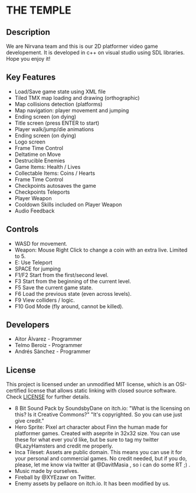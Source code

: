 # THE TEMPLE

## Description

We are Nirvana team and this is our 2D platformer video game developement. It is developed in c++ on visual studio using SDL libraries. Hope you enjoy it!

## Key Features
 - Load/Save game state using XML file
 - Tiled TMX map loading and drawing (orthographic)
 - Map collisions detection (platforms)
 - Map navigation: player movement and jumping
 - Ending screen (on dying)
 - Title screen (press ENTER to start)
 - Player walk/jump/die animations
 - Ending screen (on dying)
 - Logo screen
 - Frame Time Control
 - Deltatime on Move
 - Destrucible Enemies
 - Game Items: Health / Lives
 - Collectable Items: Coins / Hearts
 - Frame Time Control
 - Checkpoints autosaves the game
 - Checkpoints Teleports
 - Player Weapon
 - Cooldown Skills included on Player Weapon
 - Audio Feedback

 
## Controls

 - WASD for movement.
 - Weapon: Mouse Right Click to change a coin with an extra live. Limited to 5.
 - E: Use Teleport
 - SPACE for jumping
 - F1/F2 Start from the first/second level.
 - F3 Start from the beginning of the current level.
 - F5 Save the current game state.
 - F6 Load the previous state (even across levels).
 - F9 View colliders / logic.
 - F10 God Mode (fly around, cannot be killed).

## Developers

 - Aitor Àlvarez - Programmer
 - Telmo Beroiz - Programmer
 - Andrés Sànchez - Programmer

## License

This project is licensed under an unmodified MIT license, which is an OSI-certified license that allows static linking with closed source software. Check [LICENSE](LICENSE) for further details.

 - 8 Bit Sound Pack by SoundsbyDane on itch.io: "What is the licensing on this? Is it Creative Commons?" "It's copyrighted. So you can use just give credit."
 - Hero Sprite: Pixel art character about Finn the human made for platformer games. Created with aseprite in 32x32 size. You can use these for what ever you'd like, but be sure to tag my twitter @LazyHamsters and credit me properly. 
 - Inca Tileset: Assets are public domain. This means you can use it for your personal and commercial games. No credit needed, but if you do, please, let me know via twitter at @DavitMasia , so i can do some RT ;) .
 - Music made by ourselves.
 - Fireball by @XYEzawr on Twitter.
 - Enemy assets by pellaore on itch.io. It has been modified by us.
 


